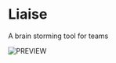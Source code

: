 # Liaise
A brain storming tool for teams

 

![PREVIEW](https://github.com/black/Liaise/blob/master/liaise.png)
